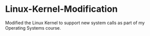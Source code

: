 # Linux-Kernel-Modification
Modified the Linux Kernel to support new system calls as part of my Operating Systems course.

